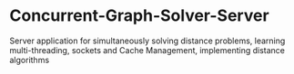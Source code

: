 # Concurrent-Graph-Solver-Server
Server application for simultaneously solving distance problems, learning multi-threading, sockets and Cache Management, implementing distance algorithms
